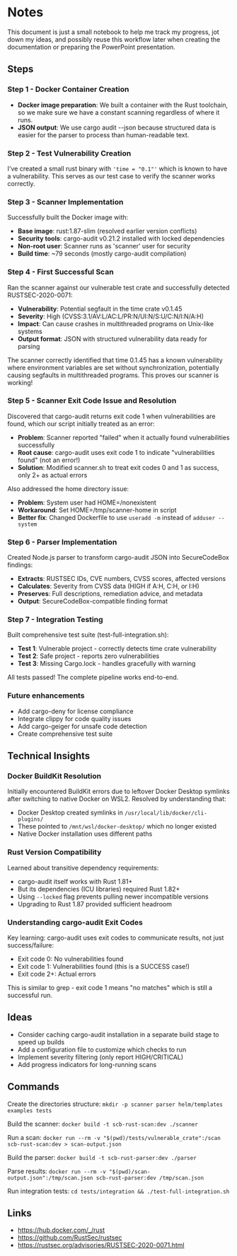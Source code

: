 # Notes

This document is just a small notebook to help me track my progress, jot down my ideas, and possibly reuse this workflow later when creating the documentation or preparing the PowerPoint presentation.

## Steps

### Step 1 - Docker Container Creation

- **Docker image preparation**: We built a container with the Rust toolchain, so we make sure we have a constant scanning regardless of where it runs.
- **JSON output**: We use cargo audit --json because structured data is easier for the parser to process than human-readable text.

### Step 2 - Test Vulnerability Creation

I've created a small rust binary with `'time = "0.1"'` which is known to have a vulnerability. This serves as our test case to verify the scanner works correctly.

### Step 3 - Scanner Implementation

Successfully built the Docker image with:

- **Base image**: rust:1.87-slim (resolved earlier version conflicts)
- **Security tools**: cargo-audit v0.21.2 installed with locked dependencies
- **Non-root user**: Scanner runs as 'scanner' user for security
- **Build time**: ~79 seconds (mostly cargo-audit compilation)

### Step 4 - First Successful Scan

Ran the scanner against our vulnerable test crate and successfully detected RUSTSEC-2020-0071:

- **Vulnerability**: Potential segfault in the time crate v0.1.45
- **Severity**: High (CVSS:3.1/AV:L/AC:L/PR:N/UI:N/S:U/C:N/I:N/A:H)
- **Impact**: Can cause crashes in multithreaded programs on Unix-like systems
- **Output format**: JSON with structured vulnerability data ready for parsing

The scanner correctly identified that time 0.1.45 has a known vulnerability where environment variables are set without synchronization, potentially causing segfaults in multithreaded programs. This proves our scanner is working!

### Step 5 - Scanner Exit Code Issue and Resolution

Discovered that cargo-audit returns exit code 1 when vulnerabilities are found, which our script initially treated as an error:

- **Problem**: Scanner reported "failed" when it actually found vulnerabilities successfully
- **Root cause**: cargo-audit uses exit code 1 to indicate "vulnerabilities found" (not an error!)
- **Solution**: Modified scanner.sh to treat exit codes 0 and 1 as success, only 2+ as actual errors

Also addressed the home directory issue:

- **Problem**: System user had HOME=/nonexistent
- **Workaround**: Set HOME=/tmp/scanner-home in script
- **Better fix**: Changed Dockerfile to use `useradd -m` instead of `adduser --system`

### Step 6 - Parser Implementation

Created Node.js parser to transform cargo-audit JSON into SecureCodeBox findings:

- **Extracts**: RUSTSEC IDs, CVE numbers, CVSS scores, affected versions
- **Calculates**: Severity from CVSS data (HIGH if A:H, C:H, or I:H)
- **Preserves**: Full descriptions, remediation advice, and metadata
- **Output**: SecureCodeBox-compatible finding format

### Step 7 - Integration Testing

Built comprehensive test suite (test-full-integration.sh):

- **Test 1**: Vulnerable project - correctly detects time crate vulnerability
- **Test 2**: Safe project - reports zero vulnerabilities
- **Test 3**: Missing Cargo.lock - handles gracefully with warning

All tests passed! The complete pipeline works end-to-end.

### Future enhancements

- Add cargo-deny for license compliance
- Integrate clippy for code quality issues
- Add cargo-geiger for unsafe code detection
- Create comprehensive test suite

## Technical Insights

### Docker BuildKit Resolution

Initially encountered BuildKit errors due to leftover Docker Desktop symlinks after switching to native Docker on WSL2. Resolved by understanding that:

- Docker Desktop created symlinks in `/usr/local/lib/docker/cli-plugins/`
- These pointed to `/mnt/wsl/docker-desktop/` which no longer existed
- Native Docker installation uses different paths

### Rust Version Compatibility

Learned about transitive dependency requirements:

- cargo-audit itself works with Rust 1.81+
- But its dependencies (ICU libraries) required Rust 1.82+
- Using `--locked` flag prevents pulling newer incompatible versions
- Upgrading to Rust 1.87 provided sufficient headroom

### Understanding cargo-audit Exit Codes

Key learning: cargo-audit uses exit codes to communicate results, not just success/failure:

- Exit code 0: No vulnerabilities found
- Exit code 1: Vulnerabilities found (this is a SUCCESS case!)
- Exit code 2+: Actual errors

This is similar to grep - exit code 1 means "no matches" which is still a successful run.

## Ideas

- Consider caching cargo-audit installation in a separate build stage to speed up builds
- Add a configuration file to customize which checks to run
- Implement severity filtering (only report HIGH/CRITICAL)
- Add progress indicators for long-running scans

## Commands

Create the directories structure:
`mkdir -p scanner parser helm/templates examples tests`

Build the scanner:
`docker build -t scb-rust-scan:dev ./scanner`

Run a scan:
`docker run --rm -v "$(pwd)/tests/vulnerable_crate":/scan scb-rust-scan:dev > scan-output.json`

Build the parser:
`docker build -t scb-rust-parser:dev ./parser`

Parse results:
`docker run --rm -v "$(pwd)/scan-output.json":/tmp/scan.json scb-rust-parser:dev /tmp/scan.json`

Run integration tests:
`cd tests/integration && ./test-full-integration.sh`

## Links

- <https://hub.docker.com/_/rust>
- <https://github.com/RustSec/rustsec>
- <https://rustsec.org/advisories/RUSTSEC-2020-0071.html>
